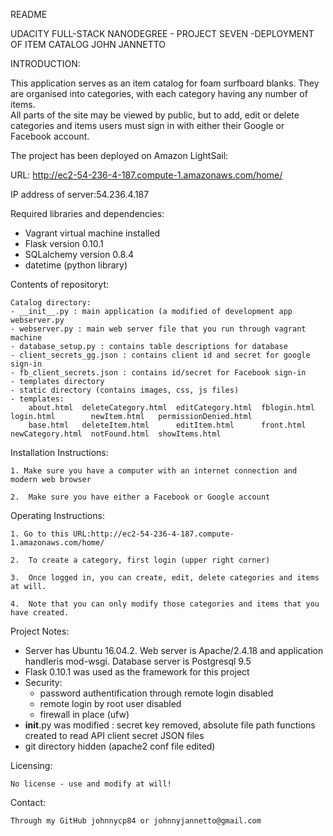 README

UDACITY FULL-STACK NANODEGREE - PROJECT SEVEN -DEPLOYMENT OF ITEM CATALOG
JOHN JANNETTO

INTRODUCTION:

This application serves as an item catalog for foam surfboard blanks.  They are organised into categories, with each category having any number of items.  
All parts of the site may be viewed by public, but to add, edit or delete categories and items users must sign in with either their Google or Facebook account.  

The project has been deployed on Amazon LightSail:

URL: http://ec2-54-236-4-187.compute-1.amazonaws.com/home/

IP address of server:54.236.4.187

Required libraries and dependencies:

- Vagrant virtual machine installed
- Flask version 0.10.1
- SQLalchemy version 0.8.4
- datetime (python library)


Contents of repositoryt:

  
    Catalog directory:
	- __init__.py : main application (a modified of development app webserver.py
	- webserver.py : main web server file that you run through vagrant machine
	- database_setup.py : contains table descriptions for database
	- client_secrets_gg.json : contains client id and secret for google sign-in
	- fb_client_secrets.json : contains id/secret for Facebook sign-in
	- templates directory
	- static directory (contains images, css, js files)
	- templates:
		about.html  deleteCategory.html  editCategory.html  fblogin.html  login.html        newItem.html   permissionDenied.html
		base.html   deleteItem.html      editItem.html      front.html    newCategory.html  notFound.html  showItems.html

Installation Instructions:

    1. Make sure you have a computer with an internet connection and modern web browser

    2.  Make sure you have either a Facebook or Google account


Operating Instructions:


    1. Go to this URL:http://ec2-54-236-4-187.compute-1.amazonaws.com/home/

    2.  To create a category, first login (upper right corner)
 
    3.  Once logged in, you can create, edit, delete categories and items at will.  

    4.  Note that you can only modify those categories and items that you have created.  

Project Notes:

 - Server has Ubuntu 16.04.2.  Web server is Apache/2.4.18 and application handleris mod-wsgi.  Database server is Postgresql 9.5
 - Flask 0.10.1 was used as the framework for this project
 - Security:
	- password authentification through remote login disabled
	- remote login by root user disabled
	- firewall in place (ufw) 
 - __init__.py was modified : secret key removed, absolute file path functions created to read API client secret JSON files
 - git directory hidden (apache2 conf file edited)

Licensing:

    No license - use and modify at will!

Contact:

    Through my GitHub johnnycp84 or johnnyjannetto@gmail.com




